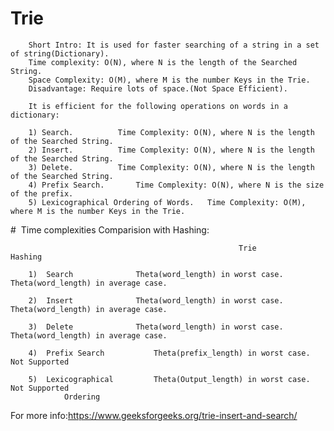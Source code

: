 # Trie	

        Short Intro: It is used for faster searching of a string in a set of string(Dictionary).		
        Time complexity: O(N), where N is the length of the Searched String.	
        Space Complexity: O(M), where M is the number Keys in the Trie.	
        Disadvantage: Require lots of space.(Not Space Efficient).

        It is efficient for the following operations on words in a dictionary:

        1) Search. 			Time Complexity: O(N), where N is the length of the Searched String.
        2) Insert. 			Time Complexity: O(N), where N is the length of the Searched String.
        3) Delete. 			Time Complexity: O(N), where N is the length of the Searched String.
        4) Prefix Search.		Time Complexity: O(N), where N is the size of the prefix.
        5) Lexicographical Ordering of Words.	Time Complexity: O(M), where M is the number Keys in the Trie.

#  Time complexities Comparision with Hashing:

                                                       Trie			  				 Hashing
                                              
        1)	Search			    Theta(word_length) in worst case.		          Theta(word_length) in average case.
        
        2)	Insert			    Theta(word_length) in worst case.		          Theta(word_length) in average case.
        
        3)	Delete			    Theta(word_length) in worst case.		          Theta(word_length) in average case.
        
        4)	Prefix Search		    Theta(prefix_length) in worst case.		          Not Supported
        
        5)	Lexicographical		    Theta(Output_length) in worst case.		          Not Supported	
                Ordering
  
  For more info:https://www.geeksforgeeks.org/trie-insert-and-search/
